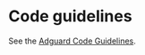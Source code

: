 # Code guidelines

See the [Adguard Code Guidelines](https://github.com/AdguardTeam/CodeGuidelines/).
